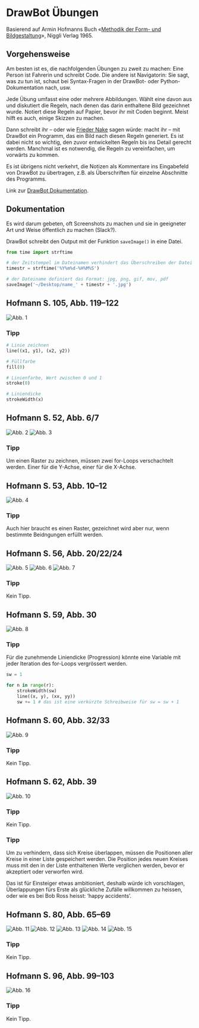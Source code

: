 # DrawBot Übungen

Basierend auf Armin Hofmanns Buch «[Methodik der Form- und Bildgestaltung](http://www.niggli.ch/de/methodik-der-form-und-bildgestaltung.html)», Niggli Verlag 1965.

## Vorgehensweise

Am besten ist es, die nachfolgenden Übungen zu zweit zu machen: Eine Person ist Fahrerin und schreibt Code. Die andere ist Navigatorin: Sie sagt, was zu tun ist, schaut bei Syntax-Fragen in der DrawBot- oder Python-Dokumentation nach, usw.

Jede Übung umfasst eine oder mehrere Abbildungen. Wählt eine davon aus und diskutiert die Regeln, nach denen das darin enthaltene Bild gezeichnet wurde. Notiert diese Regeln auf Papier, bevor ihr mit Coden beginnt. Meist hilft es auch, einige Skizzen zu machen.

Dann schreibt ihr – oder wie [Frieder Nake](https://youtu.be/ICOs_8pjOIc) sagen würde: macht ihr – mit DrawBot ein Programm, das ein Bild nach diesen Regeln generiert. Es ist dabei nicht so wichtig, den zuvor entwickelten Regeln bis ins Detail gerecht werden. Manchmal ist es notwendig, die Regeln zu vereinfachen, um vorwärts zu kommen.

Es ist übrigens nicht verkehrt, die Notizen als Kommentare ins Eingabefeld von DrawBot zu übertragen, z.B. als Überschriften für einzelne Abschnitte des Programms.

Link zur [DrawBot Dokumentation](http://www.drawbot.com/quickReference.html).

## Dokumentation

Es wird darum gebeten, oft Screenshots zu machen und sie in geeigneter Art und Weise öffentlich zu machen (Slack?).

DrawBot schreibt den Output mit der Funktion `saveImage()` in eine Datei.

```python
from time import strftime

# der Zeitstempel im Dateinamen verhindert das Überschreiben der Datei
timestr = strftime('%Y%m%d-%H%M%S')

# der Dateiname definiert das Format: jpg, png, gif, mov, pdf
saveImage('~/Desktop/name_' + timestr + '.jpg')
```

## Hofmann S. 105, Abb. 119–122

![Abb. 1](./hofmannPics/hofmann_105-119-120-121-122.jpg)

### Tipp

```python
# Linie zeichnen
line((x1, y1), (x2, y2))

# Füllfarbe
fill(0)

# Linienfarbe, Wert zwischen 0 und 1
stroke(0)

# Liniendicke
strokeWidth(x)
```

## Hofmann S. 52, Abb. 6/7

![Abb. 2](./hofmannPics/hofmann_52_6.jpg)
![Abb. 3](./hofmannPics/hofmann_52_7.jpg)

### Tipp

Um einen Raster zu zeichnen, müssen zwei for-Loops verschachtelt werden. Einer für die Y-Achse, einer für die X-Achse.

## Hofmann S. 53, Abb. 10–12

![Abb. 4](./hofmannPics/hofmann_53-10-11-12.jpg)

### Tipp

Auch hier braucht es einen Raster, gezeichnet wird aber nur, wenn bestimmte Beidngungen erfüllt werden.

## Hofmann S. 56, Abb. 20/22/24

![Abb. 5](./hofmannPics/hofmann_56-20.jpg)
![Abb. 6](./hofmannPics/hofmann_56-22.jpg)
![Abb. 7](./hofmannPics/hofmann_56-24.jpg)

### Tipp

Kein Tipp.

## Hofmann S. 59, Abb. 30

![Abb. 8](./hofmannPics/hofmann_59-30.jpg)

### Tipp

Für die zunehmende Liniendicke (Progression) könnte eine Variable mit jeder Iteration des for-Loops vergrössert werden.

```python
sw = 1

for n in range(r):
    strokeWidth(sw)
    line((x, y), (xx, yy))
    sw += 1 # das ist eine verkürzte Schreibweise für sw = sw + 1
```

## Hofmann S. 60, Abb. 32/33

![Abb. 9](./hofmannPics/hofmann_60-32-33.jpg)

### Tipp

Kein Tipp.

## Hofmann S. 62, Abb. 39

![Abb. 10](./hofmannPics/hofmann_62-39.jpg)

### Tipp

Kein Tipp.

### Tipp

Um zu verhindern, dass sich Kreise überlappen, müssen die Positionen aller Kreise in einer Liste gespeichert werden. Die Position jedes neuen Kreises muss mit den in der Liste enthaltenen Werte verglichen werden, bevor er akzeptiert oder verworfen wird.

Das ist für Einsteiger etwas ambitioniert, deshalb würde ich vorschlagen, Überlappungen fürs Erste als glückliche Zufälle willkommen zu heissen, oder wie es bei Bob Ross heisst: ‘happy accidents’.

## Hofmann S. 80, Abb. 65–69

![Abb. 11](./hofmannPics/hofmann_80-65.jpg)
![Abb. 12](./hofmannPics/hofmann_80-66.jpg)
![Abb. 13](./hofmannPics/hofmann_80-67.jpg)
![Abb. 14](./hofmannPics/hofmann_80-68.jpg)
![Abb. 15](./hofmannPics/hofmann_80-69.jpg)

### Tipp

Kein Tipp.

## Hofmann S. 96, Abb. 99–103

![Abb. 16](./hofmannPics/hofmann_96-99-100-101-102-103.jpg)

### Tipp

Kein Tipp.
